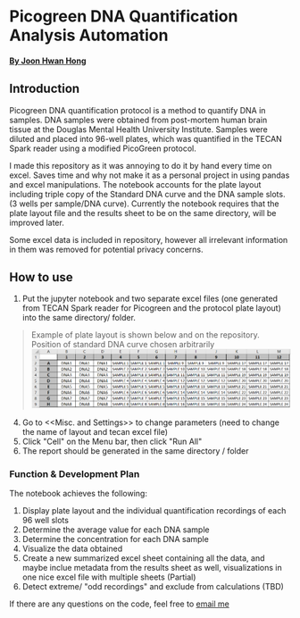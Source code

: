 # Picogreen DNA Quantification Analysis Automation
#### [By Joon Hwan Hong](https://github.com/Joon-Hwan-Hong "My Github Page!")

## Introduction
Picogreen DNA quantification protocol is a method to quantify DNA in samples. DNA samples were obtained from post-mortem human brain tissue at the Douglas Mental Health University Institute. Samples were diluted and placed into 96-well plates, which was quantified in the TECAN Spark reader using a modified PicoGreen protocol.

I made this repository as it was annoying to do it by hand every time on excel. Saves time and why not make it as a personal project in using pandas and excel manipulations. The notebook accounts for the plate layout including triple copy of the Standard DNA curve and the DNA sample slots. (3 wells per sample/DNA curve). Currently the notebook requires that the plate layout file and the results sheet to be on the same directory, will be improved later.

Some excel data is included in repository, however all irrelevant information in them was removed for potential privacy concerns.

## How to use
1. Put the jupyter notebook and two separate excel files (one generated from TECAN Spark reader for Picogreen and the protocol plate layout) into the same directory/ folder.
> Example of plate layout is shown below and on the repository. Position of standard DNA curve chosen arbitrarily
> ![alt text](Layout_Example.png "Layout_Example")
4. Go to <<Misc. and Settings>> to change parameters (need to change the name of layout and tecan excel file) 
3. Click "Cell" on the Menu bar, then click "Run All"
4. The report should be generated in the same directory / folder

### Function & Development Plan
The notebook achieves the following:
1. Display plate layout and the individual quantification recordings of each 96 well slots 
2. Determine the average value for each DNA sample
3. Determine the concentration for each DNA sample
4. Visualize the data obtained
5. Create a new summarized excel sheet containing all the data, and maybe inclue metadata from the results sheet as well, visualizations in one nice excel file with multiple sheets (Partial)
6. Detect extreme/ "odd recordings" and exclude from calculations (TBD)

If there are any questions on the code, feel free to [email me](mailto:joon.hong@mail.mcgill.ca)
